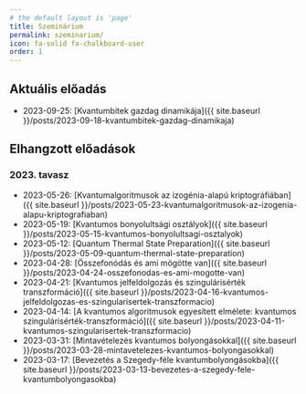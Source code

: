 ```yaml
---
# the default layout is 'page'
title: Szeminárium
permalink: szeminarium/
icon: fa-solid fa-chalkboard-user
order: 1
---
```


## Aktuális előadás

- 2023-09-25: [Kvantumbitek gazdag dinamikája]({{ site.baseurl }}/posts/2023-09-18-kvantumbitek-gazdag-dinamikaja)

## Elhangzott előadások

### 2023\. tavasz

- 2023-05-26: [Kvantumalgoritmusok az izogénia-alapú kriptográfiában]({{ site.baseurl }}/posts/2023-05-23-kvantumalgoritmusok-az-izogenia-alapu-kriptografiaban)
- 2023-05-19: [Kvantumos bonyolultsági osztályok]({{ site.baseurl }}/posts/2023-05-15-kvantumos-bonyolultsagi-osztalyok)
- 2023-05-12: [Quantum Thermal State Preparation]({{ site.baseurl }}/posts/2023-05-09-quantum-thermal-state-preparation)
- 2023-04-28: [Összefonódás és ami mögötte van]({{ site.baseurl }}/posts/2023-04-24-osszefonodas-es-ami-mogotte-van)
- 2023-04-21: [Kvantumos jelfeldolgozás és szingulárisérték transzformáció]({{ site.baseurl }}/posts/2023-04-16-kvantumos-jelfeldolgozas-es-szingularisertek-transzformacio)
- 2023-04-14: [A kvantumos algoritmusok egyesített elmélete: kvantumos szingulárisérték-transzformáció]({{ site.baseurl }}/posts/2023-04-11-kvantumos-szingularisertek-transzformacio)
- 2023-03-31: [Mintavételezés kvantumos bolyongásokkal]({{ site.baseurl }}/posts/2023-03-28-mintavetelezes-kvantumos-bolyongasokkal)
- 2023-03-17: [Bevezetés a Szegedy-féle kvantumbolyongásokba]({{ site.baseurl }}/posts/2023-03-13-bevezetes-a-szegedy-fele-kvantumbolyongasokba)
